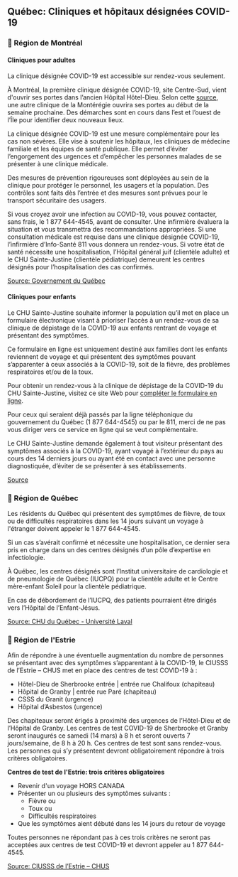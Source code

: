 ## Québec: Cliniques et hôpitaux désignées COVID-19

### 📍 Région de Montréal

#### Cliniques pour adultes

La clinique désignée COVID-19 est accessible sur rendez-vous seulement.

À Montréal, la première clinique désignée COVID-19, site Centre-Sud, vient d'ouvrir ses portes dans l’ancien Hôpital Hôtel-Dieu. Selon cette [source](https://globalnews.ca/news/6654510/quebec-coronavirus-clinics-how-they-work/), une autre clinique de la Montérégie ouvrira ses portes au début de la semaine prochaine. Des démarches sont en cours dans l’est et l’ouest de l’Île pour identifier deux nouveaux lieux.

La clinique désignée COVID-19 est une mesure complémentaire pour les cas non sévères. Elle vise à soutenir les hôpitaux, les cliniques de médecine familiale et les équipes de santé publique. Elle permet d’éviter l’engorgement des urgences et d’empêcher les personnes malades de se présenter à une clinique médicale.

Des mesures de prévention rigoureuses sont déployées au sein de la clinique pour protéger le personnel, les usagers et la population. Des contrôles sont faits dès l’entrée et des mesures sont prévues pour le transport sécuritaire des usagers.

Si vous croyez avoir une infection au COVID-19, vous pouvez contacter, sans frais, le 1 877 644-4545, avant de consulter. Une infirmière évaluera la situation et vous transmettra des recommandations appropriées. Si une consultation médicale est requise dans une clinique désignée COVID-19, l’infirmière d’Info-Santé 811 vous donnera un rendez-vous. Si votre état de santé nécessite une hospitalisation, l’Hôpital général juif (clientèle adulte) et le CHU Sainte-Justine (clientèle pédiatrique) demeurent les centres désignés pour l’hospitalisation des cas confirmés.

[Source: Governement du Québec](https://santemontreal.qc.ca/en/public/coronavirus-covid-19/#c35268)

#### Cliniques pour enfants

Le CHU Sainte-Justine souhaite informer la population qu’il met en place un formulaire électronique visant à prioriser l’accès à un rendez-vous de sa clinique de dépistage de la COVID-19 aux enfants rentrant de voyage et présentant des symptômes.

Ce formulaire en ligne est uniquement destiné aux familles dont les enfants reviennent de voyage et qui présentent des symptômes pouvant s’apparenter à ceux associés à la COVID-19, soit de la fièvre, des problèmes respiratoires et/ou de la toux.

Pour obtenir un rendez-vous à la clinique de dépistage de la COVID-19 du CHU Sainte-Justine, visitez ce site Web pour [compléter le formulaire en ligne](https://www.chusj.org/fr/soins-services/C/COVID-19/Clinique-COVID-19?prov=news150320).

Pour ceux qui seraient déjà passés par la ligne téléphonique du gouvernement du Québec (1 877 644-4545) ou par le 811, merci de ne pas vous diriger vers ce service en ligne qui se veut complémentaire.

Le CHU Sainte-Justine demande également à tout visiteur présentant des symptômes associés à la COVID-19, ayant voyagé à l’extérieur du pays au cours des 14 derniers jours ou ayant été en contact avec une personne diagnostiquée, d’éviter de se présenter à ses établissements.

[Source](https://www.chusj.org/fr/Calendrier-salle-presse/nouvelles/actualites/2020/outil-en-ligne-despistage-covid19-coronavirus)

### 📍 Région de Québec

Les résidents du Québec qui présentent des symptômes de fièvre, de toux ou de difficultés respiratoires dans les 14 jours suivant un voyage à l'étranger doivent appeler le 1 877 644-4545.

Si un cas s’avérait confirmé et nécessite une hospitalisation, ce dernier sera pris en charge dans un des centres désignés d’un pôle d’expertise en infectiologie.

À Québec, les centres désignés sont l’Institut universitaire de cardiologie et de pneumologie de Québec (IUCPQ) pour la clientèle adulte et le Centre mère-enfant Soleil pour la clientèle pédiatrique.

En cas de débordement de l’IUCPQ, des patients pourraient être dirigés vers l’Hôpital de l’Enfant-Jésus.

[Source: CHU du Québec - Université Laval](<https://www.chudequebec.ca/coronavirus-(covid-19)/trajectoire-regionale.aspx>)

### 📍 Région de l'Estrie

Afin de répondre à une éventuelle augmentation du nombre de personnes se présentant avec des symptômes s’apparentant à la COVID-19, le CIUSSS de l’Estrie – CHUS met en place des centres de test COVID-19 à :

- Hôtel-Dieu de Sherbrooke entrée | entrée rue Chalifoux (chapiteau)
- Hôpital de Granby | entrée rue Paré (chapiteau)
- CSSS du Granit (urgence)
- Hôpital d’Asbestos (urgence)

Des chapiteaux seront érigés à proximité des urgences de l’Hôtel-Dieu et de l’Hôpital de Granby. Les centres de test COVID-19 de Sherbrooke et Granby seront inaugurés ce samedi (14 mars) à 8 h et seront ouverts 7 jours/semaine, de 8 h à 20 h. Ces centres de test sont sans rendez-vous. Les personnes qui s’y présentent devront obligatoirement répondre à trois critères obligatoires.

**Centres de test de l'Estrie: trois critères obligatoires**

- Revenir d'un voyage HORS CANADA
- Présenter un ou plusieurs des symptômes suivants :
  - Fièvre ou
  - Toux ou
  - Difficultés respiratoires
- Que les symptômes aient débuté dans les 14 jours du retour de voyage

Toutes personnes ne répondant pas à ces trois critères ne seront pas acceptées aux centres de test COVID-19 et devront appeler au 1 877 644-4545.

[Source: CIUSSS de l’Estrie – CHUS](https://www.santeestrie.qc.ca/nouvelle/covid-19-etat-de-la-situation/)
